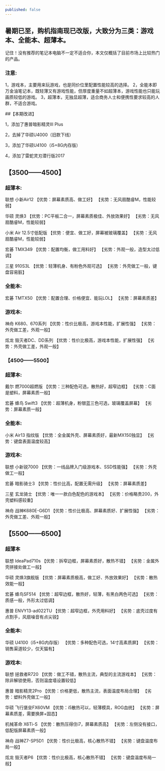 ```yaml
---
published: false
---
```

## 暑期已至，购机指南现已改版，大致分为三类：游戏本、全能本、超薄本。
记住！没有推荐的笔记本电脑不一定不适合你，本文仅概括了目前市场上比较热门的产品。

### 注意:
1，游戏本，主要用来玩游戏，也是同价位里配置性能较高的选择。
2，全能本即万金油笔记本，既轻薄又有游戏性能，但厚度重量不如超薄本，游戏性能也只能玩画质较低的游戏。
3，超薄本，无独显超薄，适合商务人士和便携性要求较高的人群，不适合游戏。



##【本期改进】

1，添加了惠普暗影精灵III Plus

2，去掉了华硕U4000（旧款下线）

3，添加了华硕U4100（i5+8G内存版）

4，添加了雷蛇灵刃潜行版2017


## 【3500——4500】


### 超薄本:


联想 小新Air12
【优势：屏幕素质高、做工好】
【劣势：无风扇酷睿M，性能较弱】

华硕 灵焕3
【优势：PC平板二合一，屏幕素质极佳、外放效果好】
【劣势：无风扇酷睿M，性能较弱】

小米 Air 12.5寸低配版
【优势：便宜、做工好，屏幕被玻璃覆盖】
【劣势：无风扇酷睿M，性能较弱】

宏碁 TMX349
【优势：配置均衡，做工用料好】
【劣势：外观一般，造型太过低调】

三星 910S3L
【优势：轻薄机身、有粉色外观可选】
【劣势：外壳做工一般，键盘容易脏】


### 全能本:

宏碁 TMTX50
【优势：配置合理、价格便宜、能玩LOL】
【劣势：屏幕素质差】

### 游戏本:


神舟 K680、670系列
【优势：性价比极高，游戏本性能，扩展性强】
【劣势：外壳做工差，外观一般】

炫龙 毁灭者DC、DD系列
【优势：性价比极高，游戏本性能，扩展性强】
【劣势：外壳做工差，外观一般】


### 【4500——5500】

### 超薄本:

戴尔 燃7000超燃版
【优势：三种配色可选，散热好，超窄边框】
【劣势：C面是塑料，屏幕素质一般】

宏碁 蜂鸟 Swift3
【优势：超薄机身，粉银蓝三色可选，玻璃覆盖屏幕】
【劣势：屏幕素质一般】

### 全能本:

小米 Air13 指纹版
【优势：全金属外壳、屏幕素质好，最新MX150独显】
【劣势：键盘表面温度较高】

### 游戏本:

联想 小新锐7000
【优势：一线品牌入门级游戏本、SSD性能强】
【劣势：外壳做工一般】

宏碁 暗影骑士3
【优势：性价比高，配置无需升级】
【劣势：屏幕素质差】

三星 玄龙骑士
【优势：唯一一款白色配色的游戏本】
【劣势：价格略贵200，外壳塑料感较重】

神舟 战神K680E-G6D1
【优势：性价比极高、屏幕素质好、扩展性强】
【劣势：外壳做工差、外观一般】


## 【5500——6500】

### 超薄本

联想 IdeaPad710s
【优势：拆窄边框，屏幕素质好，散热不错】
【劣势：金属外壳拼接处做工一般】

华硕 灵焕3旗舰版
【优势：屏幕素质极高，做工好、外放效果好】
【劣势：散热效能一般】

宏碁 蜂鸟SF514
【优势：超窄边框，散热好，轻薄，有黑白两色可选】
【劣势：质感一般，外形太过低调】

惠普 ENVY13-ad022TU
【优势：超窄边框，外壳用料好】
【劣势：底壳过度有点割手，风扇噪音有点尖锐】

### 全能本:

华硕 U4100（i5+8G内存版）
【优势：多种配色可选，14寸高素质屏】
【劣势：销售渠道较少，仅天猫有】

### 游戏本:

联想 拯救者R720
【优势：做工不错，散热主流，典型的主流游戏本】
【劣势：除非解锁使用，否则温度墙设置较低】

惠普 暗影精灵2Pro
【优势：价格更低，散热主流，表面温度布局合理】
【劣势：塑料外壳做工一般】

华硕 飞行堡垒FX60VM
【优势：i5散热可以，轻薄模具，ROG血统】
【劣势：屏幕素质差，需要换屏+固态】

机械革命 X6Ti-S
【优势：散热压得住i7，屏幕素质高】
【劣势：左侧没有接口，低配版屏幕素质一般】

神舟 战神Z7-SP5D1
【优势：性价比极高，核心散热不错】
【劣势：键盘温度布局一般】

炫龙 毁灭者P6
【优势：性价比极高，核心散热不错】
【劣势：键盘温度布局一般】


